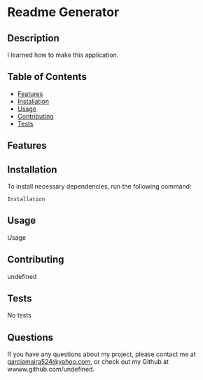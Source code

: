 # Readme Generator

## Description

I learned how to make this application. 

## Table of Contents
* [Features](#Features)
* [Installation](#Installation)
* [Usage](#Usage)
* [Contributing](#Contributing)
* [Tests](#Tests)

## Features

## Installation

To install necessary dependencies, run the following command: 

```
Installation
```

## Usage

Usage


## Contributing

undefined

## Tests

No tests

## Questions

If you have any questions about my project, please contact me at garciamaira524@yahoo.com, or check out my Github at wwww.github.com/undefined.
